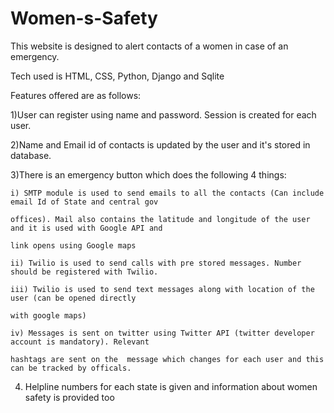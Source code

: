 # Women-s-Safety

This website is designed to alert contacts of a women in case of an emergency. 

Tech used is HTML, CSS, Python, Django and Sqlite

Features offered are as follows:

1)User can register using name and password. Session is created for each user.

2)Name and Email id of contacts is updated by the user and it's stored in database.

3)There is an emergency button which does the following 4 things:

    i) SMTP module is used to send emails to all the contacts (Can include email Id of State and central gov
    
    offices). Mail also contains the latitude and longitude of the user and it is used with Google API and 
    
    link opens using Google maps
    
    ii) Twilio is used to send calls with pre stored messages. Number should be registered with Twilio.
    
    iii) Twilio is used to send text messages along with location of the user (can be opened directly 
    
    with google maps)
    
    iv) Messages is sent on twitter using Twitter API (twitter developer account is mandatory). Relevant 
    
    hashtags are sent on the  message which changes for each user and this can be tracked by officals.

4) Helpline numbers for each state is given and information about women safety is provided too
